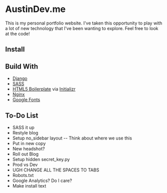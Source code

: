 # AustinDev.me
This is my personal portfolio website.  I've taken this opportunity to play with a lot of new technology that I've been wanting to explore.  Feel free to look at the code!

## Install

## Build With
- [Django](https://www.djangoproject.com/)
- [SASS](http://sass-lang.com/)
- [HTML5 Boilerplate](http://html5boilerplate.com/) via [Initializr](http://www.initializr.com/)
- [Nginx](http://nginx.com/)
- [Google Fonts](https://www.google.com/fonts)

## To-Do List
- SASS it up
- Restyle blog
- Setup no_sidebar layout -- Think about where we use this
- Put in new copy
- New headshot?
- Roll out Blog
- Setup hidden secret_key.py
- Prod vs Dev
- UGH CHANGE ALL THE SPACES TO TABS
- Robots.txt
- Google Analytics?  Do I care?
- Make install text